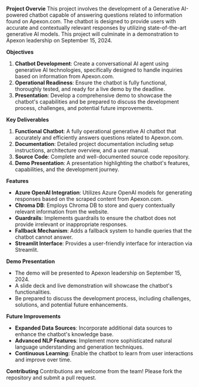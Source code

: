 **Project Overvie**
This project involves the development of a Generative AI-powered chatbot capable of answering questions related to information found on Apexon.com. The chatbot is designed to provide users with accurate and contextually relevant responses by utilizing state-of-the-art generative AI models. This project will culminate in a demonstration to Apexon leadership on September 15, 2024.

**Objectives**
1. **Chatbot Development**: Create a conversational AI agent using generative AI technologies, specifically designed to handle inquiries based on information from Apexon.com.
2. **Operational Readiness**: Ensure the chatbot is fully functional, thoroughly tested, and ready for a live demo by the deadline.
3. **Presentation**: Develop a comprehensive demo to showcase the chatbot's capabilities and be prepared to discuss the development process, challenges, and potential future improvements.

**Key Deliverables**

1. **Functional Chatbot**: A fully operational generative AI chatbot that accurately and efficiently answers questions related to Apexon.com.
2. **Documentation**: Detailed project documentation including setup instructions, architecture overview, and a user manual.
3. **Source Code**: Complete and well-documented source code repository.
4. **Demo Presentation**: A presentation highlighting the chatbot's features, capabilities, and the development journey.

**Features**
- **Azure OpenAI Integration**: Utilizes Azure OpenAI models for generating responses based on the scraped content from Apexon.com.
- **Chroma DB**: Employs Chroma DB to store and query contextually relevant information from the website.
- **Guardrails**: Implements guardrails to ensure the chatbot does not provide irrelevant or inappropriate responses.
- **Fallback Mechanism**: Adds a fallback system to handle queries that the chatbot cannot answer.
- **Streamlit Interface**: Provides a user-friendly interface for interaction via Streamlit.

**Demo Presentation**
- The demo will be presented to Apexon leadership on September 15, 2024.
- A slide deck and live demonstration will showcase the chatbot's functionalities.
- Be prepared to discuss the development process, including challenges, solutions, and potential future enhancements.

**Future Improvements**
- **Expanded Data Sources**: Incorporate additional data sources to enhance the chatbot's knowledge base.
- **Advanced NLP Features**: Implement more sophisticated natural language understanding and generation techniques.
- **Continuous Learning**: Enable the chatbot to learn from user interactions and improve over time.

**Contributing**
Contributions are welcome from the team! Please fork the repository and submit a pull request.
